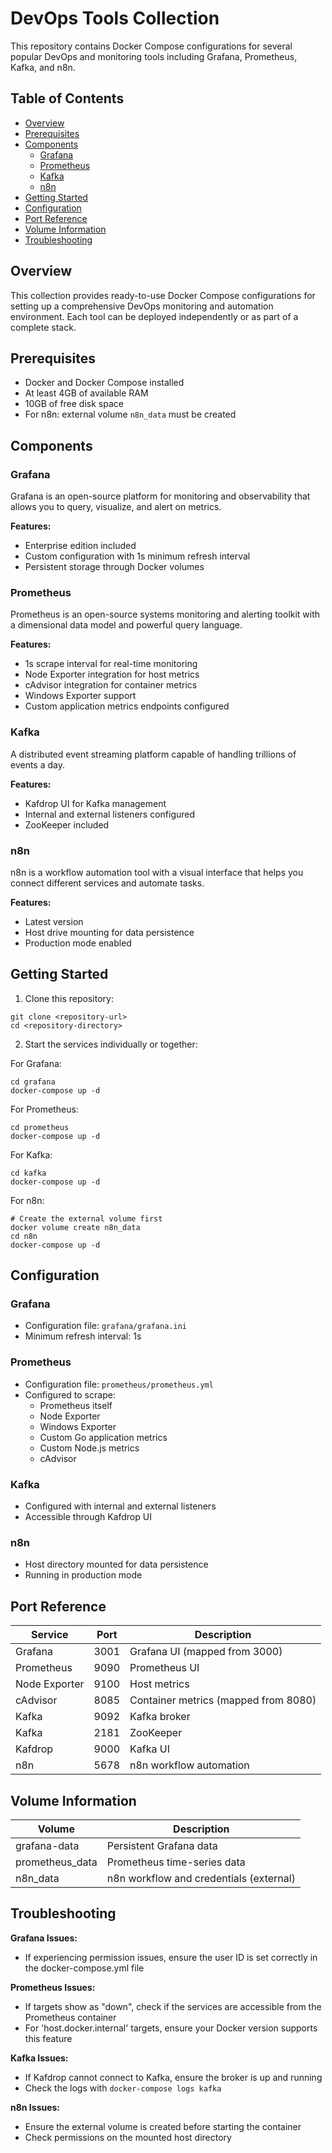 # DevOps Tools Collection

This repository contains Docker Compose configurations for several popular DevOps and monitoring tools including Grafana, Prometheus, Kafka, and n8n.

## Table of Contents
- [Overview](#overview)
- [Prerequisites](#prerequisites)
- [Components](#components)
  - [Grafana](#grafana)
  - [Prometheus](#prometheus)
  - [Kafka](#kafka)
  - [n8n](#n8n)
- [Getting Started](#getting-started)
- [Configuration](#configuration)
- [Port Reference](#port-reference)
- [Volume Information](#volume-information)
- [Troubleshooting](#troubleshooting)

## Overview

This collection provides ready-to-use Docker Compose configurations for setting up a comprehensive DevOps monitoring and automation environment. Each tool can be deployed independently or as part of a complete stack.

## Prerequisites

- Docker and Docker Compose installed
- At least 4GB of available RAM
- 10GB of free disk space
- For n8n: external volume `n8n_data` must be created

## Components

### Grafana

Grafana is an open-source platform for monitoring and observability that allows you to query, visualize, and alert on metrics.

**Features:**
- Enterprise edition included
- Custom configuration with 1s minimum refresh interval
- Persistent storage through Docker volumes

### Prometheus

Prometheus is an open-source systems monitoring and alerting toolkit with a dimensional data model and powerful query language.

**Features:**
- 1s scrape interval for real-time monitoring
- Node Exporter integration for host metrics
- cAdvisor integration for container metrics
- Windows Exporter support
- Custom application metrics endpoints configured

### Kafka

A distributed event streaming platform capable of handling trillions of events a day.

**Features:**
- Kafdrop UI for Kafka management
- Internal and external listeners configured
- ZooKeeper included

### n8n

n8n is a workflow automation tool with a visual interface that helps you connect different services and automate tasks.

**Features:**
- Latest version
- Host drive mounting for data persistence
- Production mode enabled

## Getting Started

1. Clone this repository:
```
git clone <repository-url>
cd <repository-directory>
```

2. Start the services individually or together:

For Grafana:
```
cd grafana
docker-compose up -d
```

For Prometheus:
```
cd prometheus
docker-compose up -d
```

For Kafka:
```
cd kafka
docker-compose up -d
```

For n8n:
```
# Create the external volume first
docker volume create n8n_data
cd n8n
docker-compose up -d
```

## Configuration

### Grafana
- Configuration file: `grafana/grafana.ini`
- Minimum refresh interval: 1s

### Prometheus
- Configuration file: `prometheus/prometheus.yml`
- Configured to scrape:
  - Prometheus itself
  - Node Exporter
  - Windows Exporter
  - Custom Go application metrics
  - Custom Node.js metrics
  - cAdvisor

### Kafka
- Configured with internal and external listeners
- Accessible through Kafdrop UI

### n8n
- Host directory mounted for data persistence
- Running in production mode

## Port Reference

| Service | Port | Description |
|---------|------|-------------|
| Grafana | 3001 | Grafana UI (mapped from 3000) |
| Prometheus | 9090 | Prometheus UI |
| Node Exporter | 9100 | Host metrics |
| cAdvisor | 8085 | Container metrics (mapped from 8080) |
| Kafka | 9092 | Kafka broker |
| Kafka | 2181 | ZooKeeper |
| Kafdrop | 9000 | Kafka UI |
| n8n | 5678 | n8n workflow automation |

## Volume Information

| Volume | Description |
|--------|-------------|
| grafana-data | Persistent Grafana data |
| prometheus_data | Prometheus time-series data |
| n8n_data | n8n workflow and credentials (external) |

## Troubleshooting

**Grafana Issues:**
- If experiencing permission issues, ensure the user ID is set correctly in the docker-compose.yml file

**Prometheus Issues:**
- If targets show as "down", check if the services are accessible from the Prometheus container
- For 'host.docker.internal' targets, ensure your Docker version supports this feature

**Kafka Issues:**
- If Kafdrop cannot connect to Kafka, ensure the broker is up and running
- Check the logs with `docker-compose logs kafka`

**n8n Issues:**
- Ensure the external volume is created before starting the container
- Check permissions on the mounted host directory
